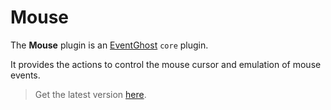 # Mouse

The **Mouse** plugin is an [EventGhost](https://github.com/EventGhost/EventGhost) `core` plugin.

It provides the actions to control the mouse cursor and emulation of mouse events.

> Get the latest version [here](https://github.com/EventGhost/EventGhost/tree/master/plugins/Mouse).